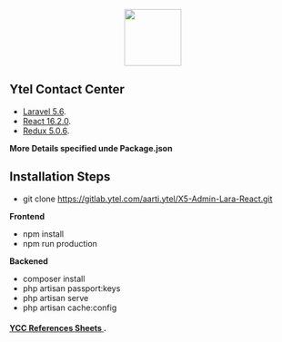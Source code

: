 <p align="center"><img src="https://ytel.com/images/ytel-logo-dkblue.svg" width="100px"></p>

## Ytel Contact Center

- [Laravel 5.6](https://laravel.com/docs/5.6).
- [React 16.2.0](https://reactjs.org/versions).
- [Redux 5.0.6](https://redux.js.org/).

**More Details specified unde Package.json**

## Installation Steps

- git clone https://gitlab.ytel.com/aarti.ytel/X5-Admin-Lara-React.git

**Frontend**
- npm install
- npm run production

**Backened**
- composer install
- php artisan passport:keys
- php artisan serve
- php artisan cache:config


#### [ YCC References Sheets ](https://docs.google.com/spreadsheets/d/1_zbc5OmAZfc_Tf6cNo_PUQ3FS9deihRcNtesgsIkHt8/edit#gid=0).
